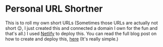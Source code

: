 # Personal URL Shortner
This is to roll my own short URLs (Sometimes those URLs are actually not short 😉, I just created this and connected a domain I own for the fun and that's all.) 
I used [Netlify](https://www.netlify.com/) to deploy this. You can read the full blog post on how to create and deploy this, [here](https://pasindujr.me/blog/personal-url-shortner/) (It's really simple.)
